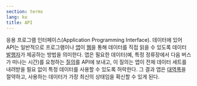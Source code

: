 ```yaml
---
section: terms
lang: ko
title: API
---
```


응용 프로그램 인터페이스(Application Programming Interface). 데이터에 있어 API는 일반적으로 프로그램이나 [앱](/glossary/ko/term/app-application)이 [웹](/glossary/ko/terms/web/)을 통해 데이터를 직접 읽을 수 있도록 데이터 [발행자](/glossary/ko/terms/publisher/)가 제공하는 방법을 의미한다. 앱은 필요한 데이터(예, 특정 정류장에서 다음 버스가 떠나는 시간)를 요청하는 [질의](/glossary/ko/terms/query/)를 API에 보내고, 이 질의는 앱이 전체 데이터 세트를 내려받을 필요 없이 특정 데이터를 사용할 수 있도록 허락한다. 그 결과 앱은 [대역폭](/glossary/ko/terms/bandwidth)을 절약하고, 사용하는 데이터가 가장 최신의 상태임을 확신할 수 있게 된다.
